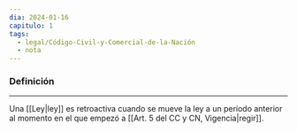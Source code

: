 ```yaml
---
dia: 2024-01-16
capitulo: 1
tags:
  - legal/Código-Civil-y-Comercial-de-la-Nación
  - nota
---
```

### Definición
---
Una [[Ley|ley]] es retroactiva cuando se mueve la ley a un período anterior al momento en el que empezó a [[Art. 5 del CC y CN, Vigencia|regir]].